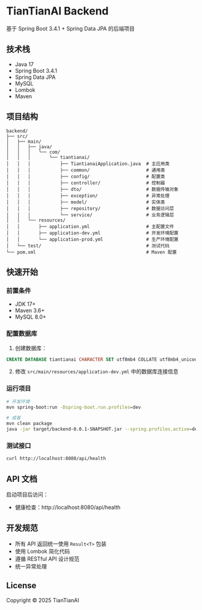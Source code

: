 # TianTianAI Backend

基于 Spring Boot 3.4.1 + Spring Data JPA 的后端项目

## 技术栈

- Java 17
- Spring Boot 3.4.1
- Spring Data JPA
- MySQL
- Lombok
- Maven

## 项目结构

```
backend/
├── src/
│   ├── main/
│   │   ├── java/
│   │   │   └── com/
│   │   │       └── tiantianai/
│   │   │           ├── TiantianaiApplication.java  # 主应用类
│   │   │           ├── common/                     # 通用类
│   │   │           ├── config/                     # 配置类
│   │   │           ├── controller/                 # 控制器
│   │   │           ├── dto/                        # 数据传输对象
│   │   │           ├── exception/                  # 异常处理
│   │   │           ├── model/                      # 实体类
│   │   │           ├── repository/                 # 数据访问层
│   │   │           └── service/                    # 业务逻辑层
│   │   └── resources/
│   │       ├── application.yml                     # 主配置文件
│   │       ├── application-dev.yml                 # 开发环境配置
│   │       └── application-prod.yml                # 生产环境配置
│   └── test/                                       # 测试代码
└── pom.xml                                         # Maven 配置
```

## 快速开始

### 前置条件

- JDK 17+
- Maven 3.6+
- MySQL 8.0+

### 配置数据库

1. 创建数据库：
```sql
CREATE DATABASE tiantianai CHARACTER SET utf8mb4 COLLATE utf8mb4_unicode_ci;
```

2. 修改 `src/main/resources/application-dev.yml` 中的数据库连接信息

### 运行项目

```bash
# 开发环境
mvn spring-boot:run -Dspring-boot.run.profiles=dev

# 或者
mvn clean package
java -jar target/backend-0.0.1-SNAPSHOT.jar --spring.profiles.active=dev
```

### 测试接口

```bash
curl http://localhost:8080/api/health
```

## API 文档

启动项目后访问：
- 健康检查：http://localhost:8080/api/health

## 开发规范

- 所有 API 返回统一使用 `Result<T>` 包装
- 使用 Lombok 简化代码
- 遵循 RESTful API 设计规范
- 统一异常处理

## License

Copyright © 2025 TianTianAI
